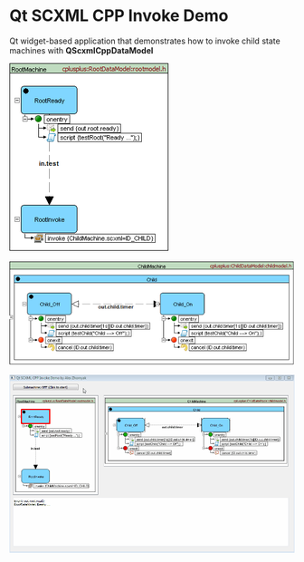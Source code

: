 # Qt SCXML CPP Invoke Demo
Qt widget-based application that demonstrates how to invoke child state machines with **QScxmlCppDataModel**

![QScxmlCppDataModel_root](../../../Images/QScxmlCppDataModel_root.png)

![QScxmlCppDataModel_child](../../../Images/QScxmlCppDataModel_child.png)

![cpp_inv_demo](../../../Images/qt_scxml_cpp_demo.gif)

